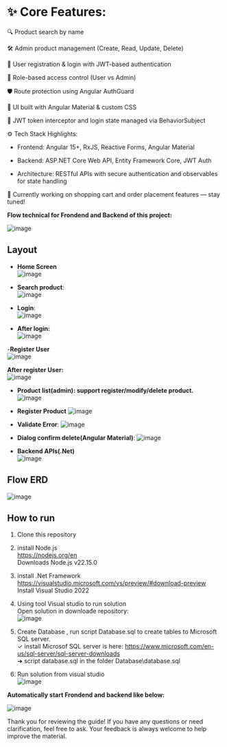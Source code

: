 
# ✨ Core Features:

🔍 Product search by name

🛠️ Admin product management (Create, Read, Update, Delete)

🔐 User registration & login with JWT-based authentication

👥 Role-based access control (User vs Admin)

🛡️ Route protection using Angular AuthGuard

🎨 UI built with Angular Material & custom CSS

🔄 JWT token interceptor and login state managed via BehaviorSubject

⚙️ Tech Stack Highlights:

- Frontend: Angular 15+, RxJS, Reactive Forms, Angular Material

- Backend: ASP.NET Core Web API, Entity Framework Core, JWT Auth

- Architecture: RESTful APIs with secure authentication and observables for state handling

🛒 Currently working on shopping cart and order placement features — stay tuned!

**Flow technical for Frondend and Backend of this project:**  

![image](https://github.com/user-attachments/assets/d200fc2b-804b-4a62-bcca-e6c1b41b726d)


## Layout  
- **Home Screen**   
![image](https://github.com/user-attachments/assets/978b3177-e8e6-4123-a4b1-128eb1c26dde)  

- **Search product**:  
![image](https://github.com/user-attachments/assets/2191dbcd-4e00-4ebd-b689-0e5333e1f183)  

- **Login**:  
![image](https://github.com/user-attachments/assets/7f389665-67b4-427b-a6cf-eaf4674cf6de)


- **After login:**   
![image](https://github.com/user-attachments/assets/591bc33b-5cd8-4ae9-b385-e274b04d86c9)  

-**Register User**  
![image](https://github.com/user-attachments/assets/88e49ae9-1f15-4c91-b956-46ca2cbcc5f3)  

**After register User:**  
![image](https://github.com/user-attachments/assets/b51015ca-e257-4477-a39d-580f5c335ad2)  

- **Product list(admin): support register/modify/delete product.**  
![image](https://github.com/user-attachments/assets/e93badbc-e41b-4687-a8a3-f92d9d76e9c9)  

- **Register Product** 
![image](https://github.com/user-attachments/assets/741e1e02-6685-4f24-bd22-7efe7e9c81a4)  

- **Validate Error**:
![image](https://github.com/user-attachments/assets/43867fe5-2029-42af-80fd-99f909392850)

- **Dialog confirm delete(Angular Material)**: 
![image](https://github.com/user-attachments/assets/729339aa-6109-4cb6-a65d-7632ec4d3a74)  

- **Backend APIs(.Net)**  
![image](https://github.com/user-attachments/assets/a19a8dcc-4354-4193-bfa6-2bf1d7df4603)


## Flow ERD  

![image](https://github.com/user-attachments/assets/833976b3-43d0-45c1-9b6d-d6ab4a4ff5ca)

## How to run  

1) Clone this repository  
2) install Node.js  
https://nodejs.org/en  
Downloads Node.js v22.15.0  

3) install .Net Framework  
https://visualstudio.microsoft.com/vs/preview/#download-preview  
Install Visual Studio 2022  

4) Using tool Visual studio to run solution   
Open solution in downloađe repository:  
![image](https://github.com/user-attachments/assets/6eef3fb5-bcc8-4efc-bc05-e9940aaf3052)  

5) Create Database , run script Database.sql to create tables to Microsoft SQL server.  
✓ install Microsof SQL server is here: https://www.microsoft.com/en-us/sql-server/sql-server-downloads  
➜ script database.sql in the folder Database\database.sql  
 
6)  Run solution from visual studio  
![image](https://github.com/user-attachments/assets/ed0d3bb0-48ab-4ba4-8ff9-39be93988d8d)  

**Automatically start Frondend and backend like below:**  

![image](https://github.com/user-attachments/assets/66b1c1c1-2145-4fe7-9b82-e59a7fd93f03)  

Thank you for reviewing the guide! If you have any questions or need clarification, feel free to ask. Your feedback is always welcome to help improve the material.
